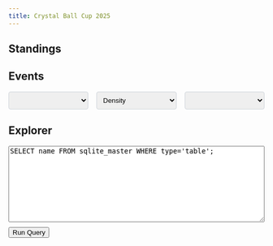 ```yaml
---
title: Crystal Ball Cup 2025
---
```


<meta name="viewport" content="width=device-width, initial-scale=1">
<link rel="preconnect" href="https://fonts.googleapis.com">
<link rel="preconnect" href="https://fonts.gstatic.com" crossorigin>

<script src="https://cdn.plot.ly/plotly-3.0.3.min.js"></script>
<script src="https://d3js.org/d3.v7.min.js"></script>
<style>

.dropdowns-container {
    display: flex;
    gap: 1rem; /* Space between dropdowns */
    margin-bottom: 1rem;
    flex-wrap: wrap; /* Allow wrapping on smaller screens if needed */
}

.dropdowns-container select {
    flex: 1; /* Distribute space equally among dropdowns */
    min-width: 150px; /* Ensure a minimum width for readability */
}

select {
    padding: 0.5rem;
    border: 1px solid #ced4da;
    border-radius: 0.25rem;
}

#plot {
    width: 100%;
}

.plot-row {
    display: flex;
    align-items: center;
    margin-bottom: 1rem;
}

.plot-label {
    width: 150px;
    padding-right: 1rem;
}

.plot-outcome {
    width: 80px;
    font-weight: bold;
    text-align: center;
    padding-right: 1rem;
}

.outcome-chip {
    display: inline-block;
    padding: 0.2em 0.6em;
    border-radius: 1em;
    font-size: 0.8em;
    text-align: center;
    white-space: nowrap;
    vertical-align: middle;
    line-height: 1;
}

.outcome-pending .outcome-chip {
    background-color: rgba(128, 128, 128, 0.2);
    color: rgba(128, 128, 128, 0.8);
}

.outcome-yes .outcome-chip {
    background-color: rgba(0, 128, 0, 0.2);
    color: green;
}

.outcome-no .outcome-chip {
    background-color: rgba(255, 0, 0, 0.2);
    color: red;
}

.plot-container {
    width: calc(100% - 230px); /* 150px for label + 80px for outcome */
}

.all-dropdowns-container {
    display: flex;
    gap: 1rem;
    margin-bottom: 1rem;
    flex-wrap: wrap; /* Allow wrapping on smaller screens */
}

.all-dropdowns-container select {
    flex: 1; /* Distribute space equally */
    min-width: 150px; /* Ensure a minimum width for readability */
    max-width: 300px;
}

@media (max-width: 600px) {
    .plot-row {
        flex-direction: column;
        align-items: flex-start;
    }

    .plot-label {
        width: 100%;
        padding-right: 0;
        margin-bottom: 0.5rem;
        font-weight: bold;
    }

    .plot-container {
        width: 100%;
    }
}
</style>

## Standings

<div id="standings-container"></div>

## Events

<div class="all-dropdowns-container">
<select id="event-dropdown"></select>
<select id="plot-type-dropdown">
    <option value="density">Density</option>
    <option value="cumulative">Cumulative</option>
</select>
<select id="respondent-dropdown"></select>
</div>
<div id="event-description" style="margin-top: 1rem; font-style: italic;"></div>
<div id="plot"></div>
<div id="submissions-table-container"></div>
<script src="main.js"></script>

## Explorer

<script src="https://cdnjs.cloudflare.com/ajax/libs/sql.js/1.8.0/sql-wasm.js"></script>

<style>
    #query-editor {
        width: 100%;
        height: 150px;
        font-family: monospace;
        margin-bottom: 10px;
    }
    #query-results {
        width: 100%;
        border-collapse: collapse;
        margin-top: 10px;
    }
    #query-results th, #query-results td {
        border: 1px solid #ddd;
        padding: 8px;
        text-align: left;
    }
    #query-results th {
        background-color: #f2f2f2;
    }
</style>

<div id="explorer-section">
  <textarea id="query-editor">SELECT name FROM sqlite_master WHERE type='table';</textarea>
  <button id="run-query-btn">Run Query</button>
  <pre id="query-error" style="color: red;"></pre>
  <table id="query-results"></table>
</div>

<script>
    async function initializeDatabaseExplorer() {
        try {
            const SQL = await initSqlJs({
                locateFile: file => `https://cdnjs.cloudflare.com/ajax/libs/sql.js/1.8.0/${file}`
            });

            const response = await fetch('crystal.db');
            const buffer = await response.arrayBuffer();
            const db = new SQL.Database(new Uint8Array(buffer));

            const queryEditor = document.getElementById('query-editor');
            const runQueryBtn = document.getElementById('run-query-btn');
            const queryResults = document.getElementById('query-results');
            const queryError = document.getElementById('query-error');

            runQueryBtn.addEventListener('click', () => {
                queryError.textContent = '';
                queryResults.innerHTML = '';
                try {
                    const stmt = queryEditor.value;
                    const res = db.exec(stmt);

                    if (res.length === 0) {
                        queryResults.innerHTML = '<tr><td>No results</td></tr>';
                        return;
                    }

                    res.forEach(table => {
                        const headerRow = document.createElement('tr');
                        table.columns.forEach(col => {
                            const th = document.createElement('th');
                            th.textContent = col;
                            headerRow.appendChild(th);
                        });
                        queryResults.appendChild(headerRow);

                        table.values.forEach(row => {
                            const dataRow = document.createElement('tr');
                            row.forEach(val => {
                                const td = document.createElement('td');
                                td.textContent = val;
                                dataRow.appendChild(td);
                            });
                            queryResults.appendChild(dataRow);
                        });
                    });

                } catch (err) {
                    queryError.textContent = err.message;
                }
            });

            // Run initial query
            runQueryBtn.click();

        } catch (err) {
            console.error("Failed to load SQL.js or database:", err);
            document.getElementById('explorer-section').innerHTML = `<p style="color: red;">Failed to load database explorer: ${err.message}</p>`;
        }
    }

    initializeDatabaseExplorer();
</script>




